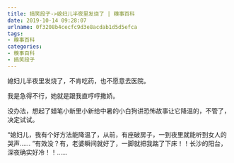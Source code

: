 ```yaml
---
title: 搞笑段子->媳妇儿半夜里发烧了 | 糗事百科
date: 2019-10-14 09:28:07
urlname: 0f3208b4cecfc9d3e8acdab1d5d5efca
tags: 
- 糗事百科
categories:
- 糗事百科
- 搞笑段子
---
```

媳妇儿半夜里发烧了，不肯吃药，也不愿意去医院。

我是急得不行，她就是跟我直哼哼撒娇。

没办法，想起了蜡笔小新里小新给中暑的小白狗讲恐怖故事让它降温的，不管了，决定试试。

“媳妇儿，我有个好方法能降温了，从前，有座破房子，一到夜里就能听到女人的哭声…… ”有效没？有，老婆瞬间就好了，一脚就把我踹了下床！！长沙的阳台，深夜确实好冷！！……



